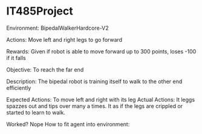 # IT485Project


Environment: BipedalWalkerHardcore-V2 

Actions: Move left and right legs to go forward 

Rewards: Given if robot is able to move forward up to 300 points, loses -100 if it falls 

Objective: To reach the far end 

Description: The bipedal robot is training itself to walk to the other end efficiently  




Expected Actions: To move left and right with its leg
Actual Actions: It leggs spazzes out and tips over many a times. It as if the legs are crippled or started to learn to walk. 

Worked? Nope 
How to fit agent into environment:
